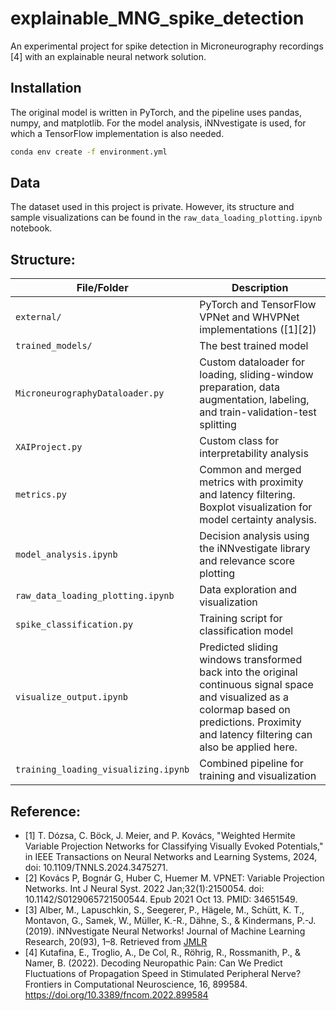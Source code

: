 # explainable_MNG_spike_detection

An experimental project for spike detection in Microneurography recordings [4] with an explainable neural network solution.

## Installation

The original model is written in PyTorch, and the pipeline uses pandas, numpy, and matplotlib. For the model analysis, iNNvestigate is used, for which a TensorFlow implementation is also needed. 

```sh
conda env create -f environment.yml
```

## Data

The dataset used in this project is private. However, its structure and sample visualizations can be found in the `raw_data_loading_plotting.ipynb` notebook.


## Structure:

| **File/Folder**                      | **Description**                                                                                              |
|--------------------------------------|--------------------------------------------------------------------------------------------------------------|
| `external/`                          | PyTorch and TensorFlow VPNet and WHVPNet implementations ([1][2])|
| `trained_models/`                    | The best trained model|
| `MicroneurographyDataloader.py`      | Custom dataloader for loading, sliding-window preparation, data augmentation, labeling, and train-validation-test splitting |
| `XAIProject.py`                      | Custom class for interpretability analysis|
| `metrics.py`                         | Common and merged metrics with proximity and latency filtering. Boxplot visualization for model certainty analysis.|
| `model_analysis.ipynb`               | Decision analysis using the iNNvestigate library and relevance score plotting|
| `raw_data_loading_plotting.ipynb`    | Data exploration and visualization|
| `spike_classification.py`            | Training script for classification model|
| `visualize_output.ipynb`             | Predicted sliding windows transformed back into the original continuous signal space and visualized as a colormap based on predictions. Proximity and latency filtering can also be applied here.|
| `training_loading_visualizing.ipynb` | Combined pipeline for training and visualization|

## Reference:

- [1] T. Dózsa, C. Böck, J. Meier, and P. Kovács, "Weighted Hermite Variable Projection Networks for Classifying Visually Evoked Potentials," in IEEE Transactions on Neural Networks and Learning Systems, 2024, doi: 10.1109/TNNLS.2024.3475271.
- [2] Kovács P, Bognár G, Huber C, Huemer M. VPNET: Variable Projection Networks. Int J Neural Syst. 2022 Jan;32(1):2150054. doi: 10.1142/S0129065721500544. Epub 2021 Oct 13. PMID: 34651549.
- [3] Alber, M., Lapuschkin, S., Seegerer, P., Hägele, M., Schütt, K. T., Montavon, G., Samek, W., Müller, K.-R., Dähne, S., & Kindermans, P.-J. (2019). iNNvestigate Neural Networks! Journal of Machine Learning Research, 20(93), 1–8. Retrieved from [JMLR](http://jmlr.org/papers/v20/18-540.html)
- [4] Kutafina, E., Troglio, A., De Col, R., Röhrig, R., Rossmanith, P., & Namer, B. (2022). Decoding Neuropathic Pain: Can We Predict Fluctuations of Propagation Speed in Stimulated Peripheral Nerve? Frontiers in Computational Neuroscience, 16, 899584. https://doi.org/10.3389/fncom.2022.899584


